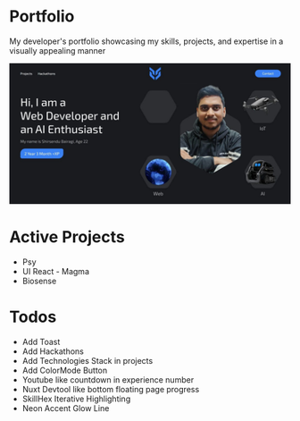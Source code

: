 # Portfolio
My developer's portfolio showcasing my skills, projects, and expertise in a visually appealing manner

![Landing](public/previews/landing.jpg)

# Active Projects
- Psy
- UI React - Magma
- Biosense
<!-- - FashionLens -->

# Todos
- Add Toast
- Add Hackathons
- Add Technologies Stack in projects
- Add ColorMode Button
- Youtube like countdown in experience number
- Nuxt Devtool like bottom floating page progress
- SkillHex Iterative Highlighting
- Neon Accent Glow Line